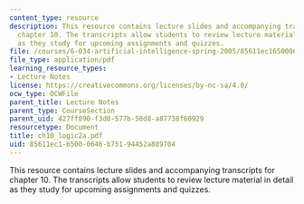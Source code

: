 ```yaml
---
content_type: resource
description: This resource contains lecture slides and accompanying transcripts for
  chapter 10. The transcripts allow students to review lecture material in detail
  as they study for upcoming assignments and quizzes.
file: /courses/6-034-artificial-intelligence-spring-2005/85611ec165000646b75194452a889704_ch10_logic2a.pdf
file_type: application/pdf
learning_resource_types:
- Lecture Notes
license: https://creativecommons.org/licenses/by-nc-sa/4.0/
ocw_type: OCWFile
parent_title: Lecture Notes
parent_type: CourseSection
parent_uid: 427ff890-f3d0-577b-50d8-a87738f60929
resourcetype: Document
title: ch10_logic2a.pdf
uid: 85611ec1-6500-0646-b751-94452a889704
---
```

This resource contains lecture slides and accompanying transcripts for chapter 10. The transcripts allow students to review lecture material in detail as they study for upcoming assignments and quizzes.